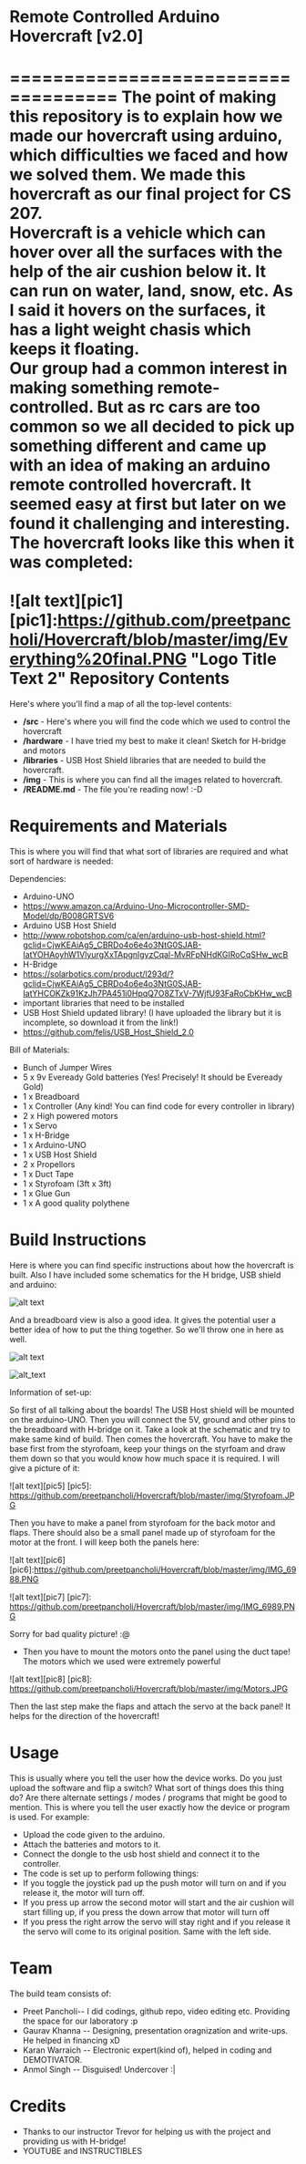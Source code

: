  # Remote Controlled Arduino Hovercraft [v2.0]
====================================
The point of making this repository is to explain how we made our hovercraft using arduino, which difficulties we faced and how we solved them. We made this hovercraft as our final project for CS 207.<br/>
Hovercraft is a vehicle which can hover over all the surfaces with the help of the air cushion below it. It can run on water, land, snow, etc. As I said it hovers on the surfaces, it has a light weight chasis which keeps it floating.<br/>
Our group had a common interest in making something remote-controlled. But as rc cars are too common so we all decided to pick up something different and came up with an idea of making an arduino remote controlled hovercraft. It seemed easy at first but later on we found it challenging and interesting.<br/>
The hovercraft looks like this when it was completed: <br/>
<br/>
![alt text][pic1]
[pic1]:https://github.com/preetpancholi/Hovercraft/blob/master/img/Everything%20final.PNG "Logo Title Text 2"
Repository Contents
============
Here's where you'll find a map of all the top-level contents:

* **/src** - Here's where you will find the code which we used to control the hovercraft
* **/hardware** - I have tried my best to make it clean! Sketch for H-bridge and motors
* **/libraries** - USB Host Shield libraries that are needed to build the hovercraft.
* **/img** - This is where you can find all the images related to hovercraft.
* **/README.md** - The file you're reading now! :-D

Requirements and Materials
============

This is where you will find that what sort of libraries are required and what sort of hardware is needed:

Dependencies:
* Arduino-UNO 
* https://www.amazon.ca/Arduino-Uno-Microcontroller-SMD-Model/dp/B008GRTSV6
* Arduino USB Host Shield 
* http://www.robotshop.com/ca/en/arduino-usb-host-shield.html?gclid=CjwKEAiAg5_CBRDo4o6e4o3NtG0SJAB-IatYOHAoyhW1VlyurgXxTApgnlgyzCqal-MvRFpNHdKGIRoCqSHw_wcB
* H-Bridge 
* https://solarbotics.com/product/l293d/?gclid=CjwKEAiAg5_CBRDo4o6e4o3NtG0SJAB-IatYHCOKZk91KzJh7PA451i0HpqQ7O8ZTxV-7WjfU93FaRoCbKHw_wcB
* important libraries that need to be installed
* USB Host Shield updated library! (I have uploaded the library but it is incomplete, so download it from the link!)
* https://github.com/felis/USB_Host_Shield_2.0

Bill of Materials:
* Bunch of Jumper Wires
* 5 x 9v Eveready Gold batteries (Yes! Precisely! It should be Eveready Gold)
* 1 x Breadboard
* 1 x Controller (Any kind! You can find code for every controller in library)
* 2 x High powered motors
* 1 x Servo
* 1 x H-Bridge
* 1 x Arduino-UNO
* 1 x USB Host Shield
* 2 x Propellors
* 1 x Duct Tape
* 1 x Styrofoam (3ft x 3ft)
* 1 x Glue Gun
* 1 x A good quality polythene

Build Instructions
==================

Here is where you can find specific instructions about how the hovercraft is built. Also I have included some schematics for the H bridge, USB shield and arduino: 

![alt text][pic2]

[pic2]: https://github.com/preetpancholi/Hovercraft/blob/master/img/All%20the%20material%20with%20motor%20shield.JPG  "Ignore the motor shield"
And a breadboard view is also a good idea. It gives the potential user a better idea of how to put the thing together. So we'll throw one in here as well. 

![alt text][pic3]

[pic3]: https://github.com/preetpancholi/Hovercraft/blob/master/img/H%20bridge.JPG "Look at schematic for better explanation"

![alt_text][pic4]
  
[pic4]: https://github.com/preetpancholi/Hovercraft/blob/master/img/Capture.JPG "Schematic"

Information of set-up:

So first of all talking about the boards! The USB Host shield will be mounted on the arduino-UNO. Then you will connect the 5V, ground and other pins to the breadboard with H-bridge on it. Take a look at the schematic and try to make same kind of build. Then comes the hovercraft. You have to make the base first from the styrofoam, keep your things on the styrfoam and draw them down so that you would know how much space it is required. I will give a picture of it:

![alt text][pic5]
[pic5]: https://github.com/preetpancholi/Hovercraft/blob/master/img/Styrofoam.JPG

Then you have to make a panel from styrofoam for the back motor and flaps. There should also be a small panel made up of styrofoam for the motor at the front. I will keep both the panels here:

![alt text][pic6]
[pic6]:https://github.com/preetpancholi/Hovercraft/blob/master/img/IMG_6988.PNG

![alt text][pic7]
[pic7]: https://github.com/preetpancholi/Hovercraft/blob/master/img/IMG_6989.PNG

Sorry for bad quality picture! :@

* Then you have to mount the motors onto the panel using the duct tape! The motors which we used were extremely powerful 

![alt text][pic8]
[pic8]: https://github.com/preetpancholi/Hovercraft/blob/master/img/Motors.JPG

Then the last step make the flaps and attach the servo at the back panel! It helps for the direction of the hovercraft!

Usage
=====
This is usually where you tell the user how the device works. Do you just upload the software and flip a switch? What sort of things does this thing do? Are there alternate settings / modes / programs that might be good to mention. This is where you tell the user exactly how the device or program is used. For example: 

* Upload the code given to the arduino. 
* Attach the batteries and motors to it. 
* Connect the dongle to the usb host shield and connect it to the controller. 
* The code is set up to perform following things:
* If you toggle the joystick pad up the push motor will turn on and if you release it, the motor will turn off.
* If you press up arrow the second motor will start and the air cushion will start filling up, if you press the down arrow that motor will turn off
* If you press the right arrow the servo will stay right and if you release it the servo will come to its original position. Same with the left side.

Team
=====
The build team consists of: 
* Preet Pancholi-- I did codings, github repo, video editing etc. Providing the space for our laboratory :p
* Gaurav Khanna -- Designing, presentation oragnization and write-ups. He helped in financing xD 
* Karan Warraich -- Electronic expert(kind of), helped in coding and DEMOTIVATOR.
* Anmol Singh -- Disguised! Undercover :|

Credits
=======
* Thanks to our instructor Trevor for helping us with the project and providing us with H-bridge!
* YOUTUBE and INSTRUCTIBLES



